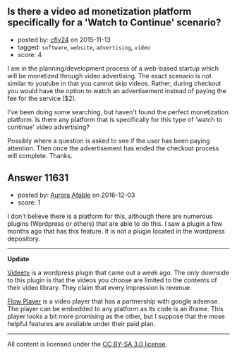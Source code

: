 ## Is there a video ad monetization platform specifically for a 'Watch to Continue' scenario?

- posted by: [cfly24](https://stackexchange.com/users/5925052/cfly24) on 2015-11-13
- tagged: `software`, `website`, `advertising`, `video`
- score: 4

<p>I am in the planning/development process of a web-based startup which will be monetized through video advertising. The exact scenario is not similar to youtube in that you cannot skip videos. Rather, during checkout you would have the option to watch an advertisement instead of paying the fee for the service ($2).</p>

<p>I've been doing some searching, but haven't found the perfect monetization platform. Is there any platform that is specifically for this type of 'watch to continue' video advertising? </p>

<p>Possibly where a question is asked to see if the user has been paying attention. Then once the advertisement has ended the checkout process will complete. Thanks.</p>



## Answer 11631

- posted by: [Aurora Afable](https://stackexchange.com/users/5912654/aurora-afable) on 2016-12-03
- score: 1

<p>I don't believe there is a platform for this, although there are numerous plugins (Wordpress or others) that are able to do this. I saw a plugin a few months ago that has this feature. It is not a plugin located in the wordpress depository. </p>

<hr>

<p><strong>Update</strong></p>

<p><a href="https://wordpress.org/plugins/videetv-video-monetization/" rel="nofollow">Videetv</a> is a wordpress plugin that came out a week ago. The only downside to this plugin is that the videos you choose are limited to the contents of their video library. They claim that every impression is revenue. </p>

<p><a href="https://flowplayer.org/asf/" rel="nofollow">Flow Player</a> is a video player that has a partnership with google adsense. The player can be embedded to any platform as its code is an iframe. This player looks a bit more promising as the other, but I suppose that the mose helpful features are available under their paid plan. </p>




---

All content is licensed under the [CC BY-SA 3.0 license](https://creativecommons.org/licenses/by-sa/3.0/).
